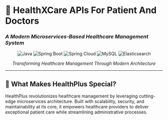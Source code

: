 # 🏥 HealthXCare APIs For Patient And Doctors
### *A Modern Microservices-Based Healthcare Management System*

<div align="center">

![Java](https://img.shields.io/badge/Java-ED8B00?style=for-the-badge&logo=java&logoColor=white)
![Spring Boot](https://img.shields.io/badge/Spring_Boot-F2F4F9?style=for-the-badge&logo=spring-boot)
![Spring Cloud](https://img.shields.io/badge/Spring_Cloud-6DB33F?style=for-the-badge&logo=spring&logoColor=white)
![MySQL](https://img.shields.io/badge/MySQL-005C84?style=for-the-badge&logo=mysql&logoColor=white)
![Elasticsearch](https://img.shields.io/badge/Elasticsearch-005571?style=for-the-badge&logo=elasticsearch&logoColor=white)

*Transforming Healthcare Management Through Modern Architecture*

</div>

---

## 🌟 What Makes HealthPlus Special?

HealthPlus revolutionizes healthcare management by leveraging cutting-edge microservices architecture. Built with scalability, security, and maintainability at its core, it empowers healthcare providers to deliver exceptional patient care while streamlining administrative processes.
